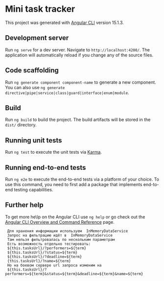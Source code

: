 # Mini task tracker

This project was generated with [Angular CLI](https://github.com/angular/angular-cli) version 15.1.3.

## Development server

Run `ng serve` for a dev server. Navigate to `http://localhost:4200/`. The application will automatically reload if you change any of the source files.

## Code scaffolding

Run `ng generate component component-name` to generate a new component. You can also use `ng generate directive|pipe|service|class|guard|interface|enum|module`.

## Build

Run `ng build` to build the project. The build artifacts will be stored in the `dist/` directory. 

## Running unit tests

Run `ng test` to execute the unit tests via [Karma](https://karma-runner.github.io).

## Running end-to-end tests

Run `ng e2e` to execute the end-to-end tests via a platform of your choice. To use this command, you need to first add a package that implements end-to-end testing capabilities.

## Further help

To get more he\lp on the Angular CLI use `ng help` or go check out the [Angular CLI Overview and Command Reference](https://angular.io/cli) page.


     Для хранения информации используем  InMemoryDataService
     Запрос на фильтрацию идёт в  InMemoryDataService
     Там нельзя фильтровалась по нескольким параметрам
     Есть возможность отдельно тестировать:
     ${this.tasksUrl}/?performers=${term}
     ${this.tasksUrl}/?status=${term}
     ${this.tasksUrl}/?deadline=${term}
     {this.tasksUrl}/?name=${term}
     Но на боевом сервере url запроса изменим на
     ${this.tasksUrl}/?performers=${term}&status=${term}&deadline=${term}&name=${term}
